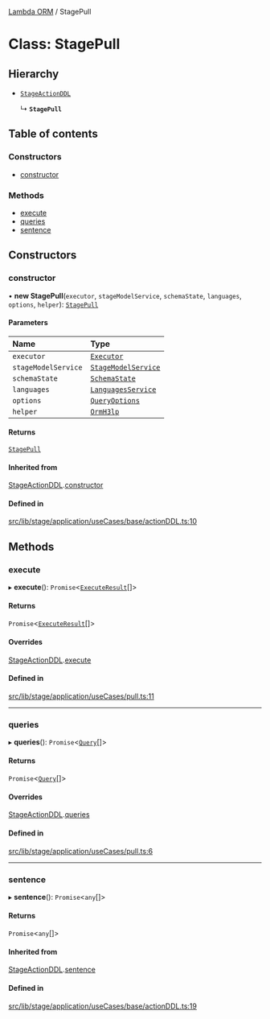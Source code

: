 [Lambda ORM](../README.md) / StagePull

# Class: StagePull

## Hierarchy

- [`StageActionDDL`](StageActionDDL.md)

  ↳ **`StagePull`**

## Table of contents

### Constructors

- [constructor](StagePull.md#constructor)

### Methods

- [execute](StagePull.md#execute)
- [queries](StagePull.md#queries)
- [sentence](StagePull.md#sentence)

## Constructors

### constructor

• **new StagePull**(`executor`, `stageModelService`, `schemaState`, `languages`, `options`, `helper`): [`StagePull`](StagePull.md)

#### Parameters

| Name | Type |
| :------ | :------ |
| `executor` | [`Executor`](../interfaces/Executor.md) |
| `stageModelService` | [`StageModelService`](StageModelService.md) |
| `schemaState` | [`SchemaState`](SchemaState.md) |
| `languages` | [`LanguagesService`](LanguagesService.md) |
| `options` | [`QueryOptions`](../interfaces/QueryOptions.md) |
| `helper` | [`OrmH3lp`](OrmH3lp.md) |

#### Returns

[`StagePull`](StagePull.md)

#### Inherited from

[StageActionDDL](StageActionDDL.md).[constructor](StageActionDDL.md#constructor)

#### Defined in

[src/lib/stage/application/useCases/base/actionDDL.ts:10](https://github.com/lambda-orm/lambdaorm/blob/d48077afa1aac1ad6d8319e9805485821bafad27/src/lib/stage/application/useCases/base/actionDDL.ts#L10)

## Methods

### execute

▸ **execute**(): `Promise`\<[`ExecuteResult`](../interfaces/ExecuteResult.md)[]\>

#### Returns

`Promise`\<[`ExecuteResult`](../interfaces/ExecuteResult.md)[]\>

#### Overrides

[StageActionDDL](StageActionDDL.md).[execute](StageActionDDL.md#execute)

#### Defined in

[src/lib/stage/application/useCases/pull.ts:11](https://github.com/lambda-orm/lambdaorm/blob/d48077afa1aac1ad6d8319e9805485821bafad27/src/lib/stage/application/useCases/pull.ts#L11)

___

### queries

▸ **queries**(): `Promise`\<[`Query`](Query.md)[]\>

#### Returns

`Promise`\<[`Query`](Query.md)[]\>

#### Overrides

[StageActionDDL](StageActionDDL.md).[queries](StageActionDDL.md#queries)

#### Defined in

[src/lib/stage/application/useCases/pull.ts:6](https://github.com/lambda-orm/lambdaorm/blob/d48077afa1aac1ad6d8319e9805485821bafad27/src/lib/stage/application/useCases/pull.ts#L6)

___

### sentence

▸ **sentence**(): `Promise`\<`any`[]\>

#### Returns

`Promise`\<`any`[]\>

#### Inherited from

[StageActionDDL](StageActionDDL.md).[sentence](StageActionDDL.md#sentence)

#### Defined in

[src/lib/stage/application/useCases/base/actionDDL.ts:19](https://github.com/lambda-orm/lambdaorm/blob/d48077afa1aac1ad6d8319e9805485821bafad27/src/lib/stage/application/useCases/base/actionDDL.ts#L19)
